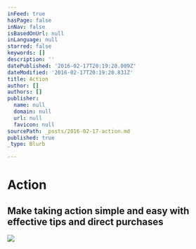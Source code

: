 ```yaml
---
inFeed: true
hasPage: false
inNav: false
isBasedOnUrl: null
inLanguage: null
starred: false
keywords: []
description: ''
datePublished: '2016-02-17T20:19:28.089Z'
dateModified: '2016-02-17T20:19:20.831Z'
title: Action
author: []
authors: []
publisher:
  name: null
  domain: null
  url: null
  favicon: null
sourcePath: _posts/2016-02-17-action.md
published: true
_type: Blurb

---
```

# Action

## Make taking action simple and easy with effective tips and direct purchases
![](https://the-grid-user-content.s3-us-west-2.amazonaws.com/6e4c78fe-a989-4aa8-9e0e-1f8c6b698d9f.jpg)